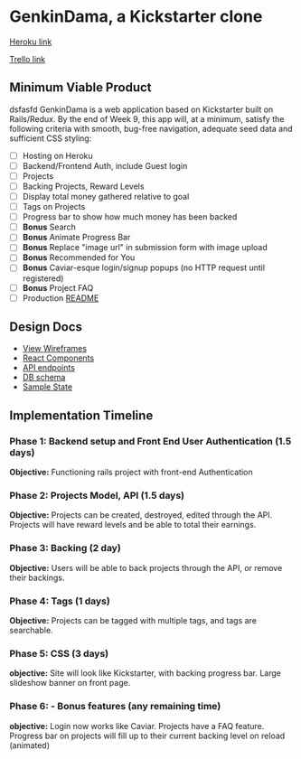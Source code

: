 # GenkinDama, a Kickstarter clone

[Heroku link][heroku]

[Trello link][trello]

[heroku]: https://genkindama.herokuapp.com/
[trello]: https://trello.com/b/kwnahtrO/kickstarterclone

## Minimum Viable Product
dsfasfd
GenkinDama is a web application based on Kickstarter built on Rails/Redux.  By the end of Week 9, this app will, at a minimum, satisfy the
following criteria with smooth, bug-free navigation, adequate seed data and
sufficient CSS styling:

- [ ] Hosting on Heroku
- [ ] Backend/Frontend Auth, include Guest login
- [ ] Projects
- [ ] Backing Projects, Reward Levels
- [ ] Display total money gathered relative to goal
- [ ] Tags on Projects
- [ ] Progress bar to show how much money has been backed
- [ ] **Bonus** Search
- [ ] **Bonus** Animate Progress Bar
- [ ] **Bonus** Replace "image url" in submission form with image upload
- [ ] **Bonus** Recommended for You
- [ ] **Bonus** Caviar-esque login/signup popups (no HTTP request until registered)
- [ ] **Bonus** Project FAQ
- [ ] Production [README](docs/production_readme.md)

## Design Docs
* [View Wireframes][wireframes]
* [React Components][components]
* [API endpoints][api-endpoints]
* [DB schema][schema]
* [Sample State][sample-state]

[wireframes]: docs/wireframes
[components]: docs/component-hierarchy.md
[sample-state]: docs/sample-state.md
[api-endpoints]: docs/api-endpoints.md
[schema]: docs/schema.md


## Implementation Timeline

### Phase 1: Backend setup and Front End User Authentication (1.5 days)

**Objective:** Functioning rails project with front-end Authentication

### Phase 2: Projects Model, API (1.5 days)

**Objective:** Projects can be created, destroyed, edited through the API. Projects will have reward levels and be able to total their earnings.

### Phase 3: Backing (2 day)

**Objective:** Users will be able to back projects through the API, or remove their backings.

### Phase 4: Tags (1 days)

**Objective:** Projects can be tagged with multiple tags, and tags are searchable.

### Phase 5: CSS (3 days)

**objective:** Site will look like Kickstarter, with backing progress bar. Large slideshow banner on front page.

### Phase 6: - Bonus features (any remaining time)

**objective:** Login now works like Caviar. Projects have a FAQ feature. Progress bar on projects will fill up to their current backing level on reload (animated)
